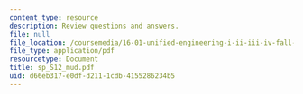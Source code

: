 ```yaml
---
content_type: resource
description: Review questions and answers.
file: null
file_location: /coursemedia/16-01-unified-engineering-i-ii-iii-iv-fall-2005-spring-2006/d66eb317e0dfd2111cdb4155286234b5_sp_S12_mud.pdf
file_type: application/pdf
resourcetype: Document
title: sp_S12_mud.pdf
uid: d66eb317-e0df-d211-1cdb-4155286234b5
---
```


